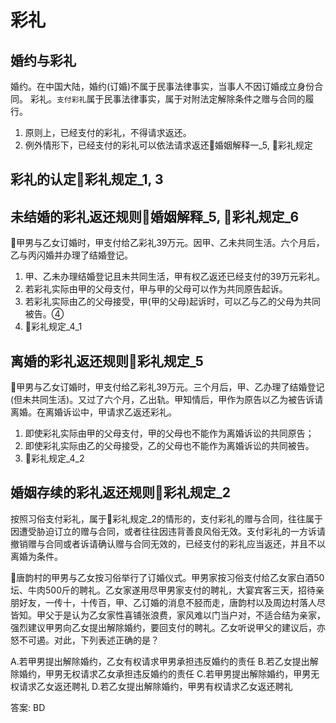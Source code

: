 # 彩礼

## 婚约与彩礼
婚约。在中国大陆，婚约(订婚)不属于民事法律事实，当事人不因订婚成立身份合同。
彩礼。`支付彩礼`属于民事法律事实，属于对附法定解除条件之赠与合同的履行。
1. 原则上，已经支付的彩礼，不得请求返还。
2. 例外情形下，已经支付的彩礼可以依法请求返还🚪婚姻解释一_5, 🚪彩礼规定

## 彩礼的认定🚪彩礼规定_1, 3


## 未结婚的彩礼返还规则🚪婚姻解释_5, 🚪彩礼规定_6

🍐甲男与乙女订婚时，甲支付给乙彩礼39万元。因甲、乙未共同生活。六个月后，乙与丙闪婚并办理了结婚登记。
1. 甲、乙未办理结婚登记且未共同生活，甲有权乙返还已经支付的39万元彩礼。
2. 若彩礼实际由甲的父母支付，甲与甲的父母可以作为共同原告起诉。
3. 若彩礼实际由乙的父母接受，甲(甲的父母)起诉时，可以乙与乙的父母为共同被告。④
4. 🚪彩礼规定_4_1

## 离婚的彩礼返还规则🚪彩礼规定_5

🍐甲男与乙女订婚时，甲支付给乙彩礼39万元。三个月后，甲、乙办理了结婚登记(但未共同生活)。又过了六个月，乙出轨。甲知情后，甲作为原告以乙为被告诉请离婚。在离婚诉讼中，甲请求乙返还彩礼。
1. 即使彩礼实际由甲的父母支付，甲的父母也不能作为离婚诉讼的共同原告；
2. 即使彩礼实际由乙的父母接受，乙的父母也不能作为离婚诉讼的共同被告。
3. 🚪彩礼规定_4_2


## 婚姻存续的彩礼返还规则🚪彩礼规定_2

按照习俗支付彩礼，属于🚪彩礼规定_2的情形的，支付彩礼的赠与合同，往往属于因遭受胁迫订立的赠与合同，或者往往因违背善良风俗无效。支付彩礼的一方诉请撤销赠与合同或者诉请确认赠与合同无效的，已经支付的彩礼应当返还，并且不以离婚为条件。


🍐唐韵村的甲男与乙女按习俗举行了订婚仪式。甲男家按习俗支付给乙女家白酒50坛、牛肉500斤的聘礼。乙女家遂用尽甲男家支付的聘礼，大宴宾客三天，招待亲朋好友，一传十，十传百，甲、乙订婚的消息不胫而走，唐韵村以及周边村落人尽皆知。甲父于是认为乙女家性喜铺张浪费，家风难以门当户对，不适合结为亲家，强烈建议甲男向乙女提出解除婚约，要回支付的聘礼。乙女听说甲父的建议后，亦怒不可遏。对此，下列表述正确的是？


A.若甲男提出解除婚约，乙女有权请求甲男承担违反婚约的责任
B.若乙女提出解除婚约，甲男无权请求乙女承担违反婚约的责任
C.若甲男提出解除婚约，甲男无权请求乙女返还聘礼
D.若乙女提出解除婚约，甲男有权请求乙女返还聘礼

答案: BD






























